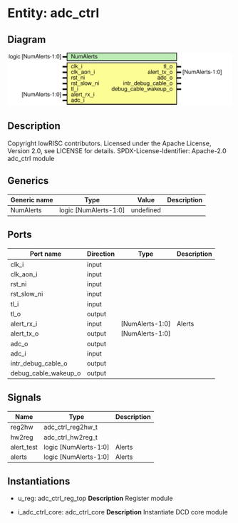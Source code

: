 # Entity: adc_ctrl

## Diagram

![Diagram](adc_ctrl.svg "Diagram")
## Description

Copyright lowRISC contributors.
 Licensed under the Apache License, Version 2.0, see LICENSE for details.
 SPDX-License-Identifier: Apache-2.0
 adc_ctrl module
 
## Generics

| Generic name | Type                  | Value     | Description |
| ------------ | --------------------- | --------- | ----------- |
| NumAlerts    | logic [NumAlerts-1:0] | undefined |             |
## Ports

| Port name            | Direction | Type            | Description |
| -------------------- | --------- | --------------- | ----------- |
| clk_i                | input     |                 |             |
| clk_aon_i            | input     |                 |             |
| rst_ni               | input     |                 |             |
| rst_slow_ni          | input     |                 |             |
| tl_i                 | input     |                 |             |
| tl_o                 | output    |                 |             |
| alert_rx_i           | input     | [NumAlerts-1:0] | Alerts      |
| alert_tx_o           | output    | [NumAlerts-1:0] |             |
| adc_o                | output    |                 |             |
| adc_i                | input     |                 |             |
| intr_debug_cable_o   | output    |                 |             |
| debug_cable_wakeup_o | output    |                 |             |
## Signals

| Name       | Type                  | Description |
| ---------- | --------------------- | ----------- |
| reg2hw     | adc_ctrl_reg2hw_t     |             |
| hw2reg     | adc_ctrl_hw2reg_t     |             |
| alert_test | logic [NumAlerts-1:0] | Alerts      |
| alerts     | logic [NumAlerts-1:0] | Alerts      |
## Instantiations

- u_reg: adc_ctrl_reg_top
**Description**
Register module

- i_adc_ctrl_core: adc_ctrl_core
**Description**
Instantiate DCD core module

